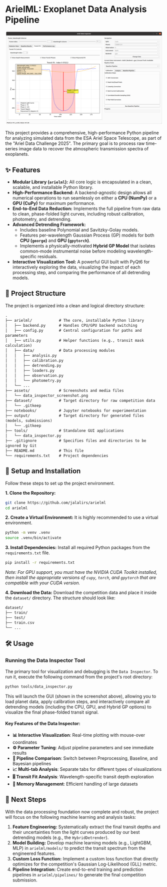 # ArielML: Exoplanet Data Analysis Pipeline

![ArielML Data Inspector](assets/data_inspector_screenshot.png)

This project provides a comprehensive, high-performance Python pipeline for analyzing simulated data from the ESA Ariel Space Telescope, as part of the "Ariel Data Challenge 2025". The primary goal is to process raw time-series image data to recover the atmospheric transmission spectra of exoplanets.

## ✨ Features

* **Modular Library (`arielml`):** All core logic is encapsulated in a clean, scalable, and installable Python library.
* **High-Performance Backend:** A backend-agnostic design allows all numerical operations to run seamlessly on either a **CPU (NumPy)** or a **GPU (CuPy)** for maximum performance.
* **End-to-End Data Reduction:** Implements the full pipeline from raw data to clean, phase-folded light curves, including robust calibration, photometry, and detrending.
* **Advanced Detrending Framework:**
    * Includes baseline Polynomial and Savitzky-Golay models.
    * Features per-wavelength Gaussian Process (GP) models for both **CPU (`george`)** and **GPU (`gpytorch`)**.
    * Implements a physically-motivated **Hybrid GP Model** that isolates common-mode instrumental noise before modeling wavelength-specific residuals.
* **Interactive Visualization Tool:** A powerful GUI built with PyQt6 for interactively exploring the data, visualizing the impact of each processing step, and comparing the performance of all detrending models.

## 📂 Project Structure

The project is organized into a clean and logical directory structure:

```plaintext
.
├── arielml/            # The core, installable Python library
│   ├── backend.py      # Handles CPU/GPU backend switching
│   ├── config.py       # Central configuration for paths and parameters
│   ├── utils.py        # Helper functions (e.g., transit mask calculation)
│   ├── data/           # Data processing modules
│   │   ├── analysis.py
│   │   ├── calibration.py
│   │   ├── detrending.py
│   │   ├── loaders.py
│   │   ├── observation.py
│   │   └── photometry.py
│   └── ...
├── assets/             # Screenshots and media files
│   └── data_inspector_screenshot.png
├── dataset/            # Target directory for raw competition data
│   └── .gitkeep
├── notebooks/          # Jupyter notebooks for experimentation
├── output/             # Target directory for generated files (models, submissions)
│   └── .gitkeep
├── tools/              # Standalone GUI applications
│   └── data_inspector.py
├── .gitignore          # Specifies files and directories to be ignored by Git
├── README.md           # This file
└── requirements.txt    # Project dependencies
```

## 🚀 Setup and Installation

Follow these steps to set up the project environment.

**1. Clone the Repository:**

```bash
git clone https://github.com/jalalirs/arielml
cd arielml
```

**2. Create a Virtual Environment:**
It is highly recommended to use a virtual environment.

```bash
python -m venv .venv
source .venv/bin/activate
```

**3. Install Dependencies:**
Install all required Python packages from the `requirements.txt` file.

```bash
pip install -r requirements.txt
```

*Note: For GPU support, you must have the NVIDIA CUDA Toolkit installed, then install the appropriate versions of `cupy`, `torch`, and `gpytorch` that are compatible with your CUDA version.*

**4. Download the Data:**
Download the competition data and place it inside the `dataset/` directory. The structure should look like:

```
dataset/
├── train/
├── test/
├── train.csv
└── ...
```

## 🛠️ Usage

### Running the Data Inspector Tool

The primary tool for visualization and debugging is the `Data Inspector`. To run it, execute the following command from the project's root directory:

```bash
python tools/data_inspector.py
```

This will launch the GUI (shown in the screenshot above), allowing you to load planet data, apply calibration steps, and interactively compare all detrending models (including the CPU, GPU, and Hybrid GP options) to visualize the final phase-folded transit signal.

#### Key Features of the Data Inspector:
- **📊 Interactive Visualization**: Real-time plotting with mouse-over coordinates
- **⚙️ Parameter Tuning**: Adjust pipeline parameters and see immediate results
- **🔄 Pipeline Comparison**: Switch between Preprocessing, Baseline, and Bayesian pipelines
- **📈 Multi-tab Analysis**: Separate tabs for different types of visualizations
- **🎚️ Transit Fit Analysis**: Wavelength-specific transit depth exploration
- **💾 Memory Management**: Efficient handling of large datasets

## 🔮 Next Steps

With the data processing foundation now complete and robust, the project will focus on the following machine learning and analysis tasks:

1.  **Feature Engineering:** Systematically extract the final transit depths and their uncertainties from the light curves produced by our best detrending models (e.g., the `HybridDetrender`).
2.  **Model Building:** Develop machine learning models (e.g., LightGBM, MLP) in `arielml/models/` to predict the transit spectrum from the engineered features.
3.  **Custom Loss Function:** Implement a custom loss function that directly optimizes for the competition's Gaussian Log-Likelihood (GLL) metric.
4.  **Pipeline Integration:** Create end-to-end training and prediction pipelines in `arielml/pipelines/` to generate the final competition submission.
